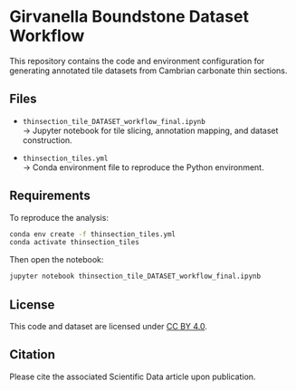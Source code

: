 # Girvanella Boundstone Dataset Workflow

This repository contains the code and environment configuration for generating annotated tile datasets from Cambrian carbonate thin sections.

## Files

- `thinsection_tile_DATASET_workflow_final.ipynb`  
  → Jupyter notebook for tile slicing, annotation mapping, and dataset construction.

- `thinsection_tiles.yml`  
  → Conda environment file to reproduce the Python environment.

## Requirements

To reproduce the analysis:

```bash
conda env create -f thinsection_tiles.yml
conda activate thinsection_tiles
```

Then open the notebook:

```bash
jupyter notebook thinsection_tile_DATASET_workflow_final.ipynb
```

## License

This code and dataset are licensed under [CC BY 4.0](https://creativecommons.org/licenses/by/4.0/).

## Citation

Please cite the associated Scientific Data article upon publication.
